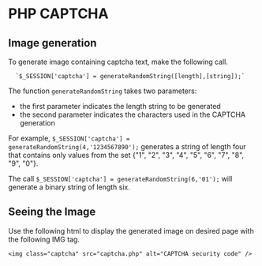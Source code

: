 # PHP CAPTCHA

## Image generation

To generate image containing captcha text, make the following call.

      `$_SESSION['captcha'] = generateRandomString([length],[string]);`

The function `generateRandomString` takes two parameters:

- the first parameter indicates the length string to be generated
- the second parameter indicates the characters used in the CAPTCHA generation

For example,
`$_SESSION['captcha'] = generateRandomString(4,'1234567890');`
generates a string of length four that contains only values from the set {"1", "2", "3", "4", "5", "6", "7", "8", "9", "0"}.

The call `$_SESSION['captcha'] = generateRandomString(6,'01');` will generate a binary string of length six.

## Seeing the Image

Use the following html to display the generated image on desired page with the following IMG tag.

`<img class="captcha" src="captcha.php" alt="CAPTCHA security code" />`
